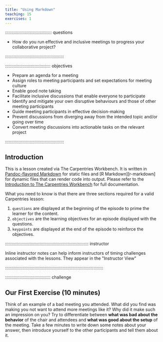 ```yaml
---
title: "Using Markdown"
teaching: 15
exercises: 1
---
```


:::::::::::::::::::::::::::::::::::::: questions 

- How do you run effective and inclusive meetings to progress your collaborative project?

::::::::::::::::::::::::::::::::::::::::::::::::

::::::::::::::::::::::::::::::::::::: objectives

- Prepare an agenda for a meeting
- Assign roles to meeting participants and set expectations for meeting culture
- Enable good note taking
- Facilitate inclusive discussions that enable everyone to participate
- Identify and mitigate your own disruptive behaviours and those of other meeting participants
- Guide meeting participants in effective decision-making
- Prevent discussions from diverging away from the intended topic and/or going over time
- Convert meeting discussions into actionable tasks on the relevant project


::::::::::::::::::::::::::::::::::::::::::::::::

## Introduction

This is a lesson created via The Carpentries Workbench. It is written in
[Pandoc-flavored Markdown](https://pandoc.org/MANUAL.html) for static files and
[R Markdown][r-markdown] for dynamic files that can render code into output. 
Please refer to the [Introduction to The Carpentries 
Workbench](https://carpentries.github.io/sandpaper-docs/) for full documentation.

What you need to know is that there are three sections required for a valid
Carpentries lesson:

 1. `questions` are displayed at the beginning of the episode to prime the
    learner for the content.
 2. `objectives` are the learning objectives for an episode displayed with
    the questions.
 3. `keypoints` are displayed at the end of the episode to reinforce the
    objectives.

:::::::::::::::::::::::::::::::::::::::::::::::::::::::::::::::::::: instructor

Inline instructor notes can help inform instructors of timing challenges
associated with the lessons. They appear in the "Instructor View"

::::::::::::::::::::::::::::::::::::::::::::::::::::::::::::::::::::::::::::::::

::::::::::::::::::::::::::::::::::::: challenge 

## Our First Exercise (10 minutes)

Think of an example of a bad meeting you attended.
What did you find was making you not want to attend more meetings like it? 
Why did it make such an impression on you?
Try to differentiate between **what was bad about the behavior** of the chair and attendees
and **what was good about the setup** of the meeting.
Take a few minutes to write down some notes about your answer,
then introduce yourself to the other participants and tell them about it.




